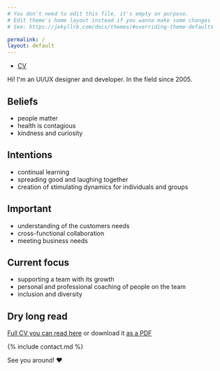 ```yaml
---
# You don't need to edit this file, it's empty on purpose.
# Edit theme's home layout instead if you wanna make some changes
# See: https://jekyllrb.com/docs/themes/#overriding-theme-defaults

permalink: /
layout: default
---
```


<nav>
  <ul>
    <li class="nav__item {% if location == '/' or page.layout == 'default' %}active {% endif %}"><a href="cv">CV</a></li>
  </ul>
</nav>

Hi! I'm an UI/UX designer and developer. In the field since 2005.


## Beliefs
- people matter
- health is contagious
- kindness and curiosity


## Intentions
- continual learning
- spreading good and laughing together
- creation of stimulating dynamics for individuals and groups


## Important
- understanding of the customers needs
- cross-functional collaboration
- meeting business needs


## Current focus
- supporting a team with its growth
- personal and professional coaching of people on the team
- inclusion and diversity


## Dry long read
[Full CV you can read here](cv) or download it [as a PDF](/tania-abanina-cv.pdf)


{% include contact.md %}

<!--

## Another place on the web
- [tataata](http://tataata.com) -->

See you around! ♥
